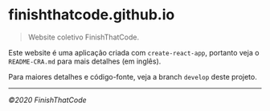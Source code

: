 # finishthatcode.github.io

> Website coletivo FinishThatCode.

Este website é uma aplicação criada com `create-react-app`, portanto veja o `README-CRA.md` para mais detalhes (em inglês).

Para maiores detalhes e código-fonte, veja a branch `develop` deste projeto.

----------------------------------------------------------------------

_©2020 FinishThatCode_
